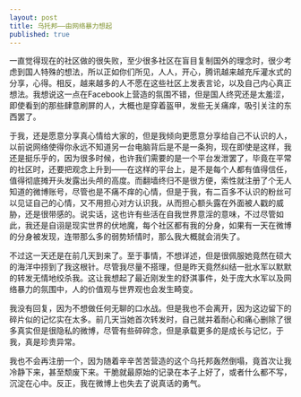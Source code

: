 ```yaml
---
layout: post
title: 乌托邦——由网络暴力想起
published: true
---
```


一直觉得现在的社区做的很失败，至少很多社区在盲目复制国外的理念时，很少考虑到国人特殊的想法，所以正如你们所见，人人，开心，腾讯越来越充斥灌水式的分享，心得。相反，越来越多的人不愿在这些社区上发表言论，以及自己内心真正想法。我想说这一点在Facebook上营造的氛围不错，但是国人终究还是太羞涩，即使看到的那些肆意刷屏的人，大概也是穿着盔甲，发些无关痛痒，吸引关注的东西罢了。

于我，还是愿意分享真心情给大家的，但是我倾向更愿意分享给自己不认识的人，以前说网络使得你永远不知道另一台电脑背后是不是一条狗，现在即使是这样，我还是挺乐乎的，因为很多时候，也许我们需要的是一个平台发泄罢了，毕竟在平常的社区时，还要把观念上升到——在这样的平台上，是不是每个人都有值得信任，值得彻底摊开头发露出头颅的高度。而翻墙终归不是很方便，索性就注册了个无人知道的微博账号，尽管也是不痛不痒的心情，但是于我，有二百多不认识的粉丝可以见证自己的心情，又不用担心对方认识我，从而担心额头露在外面被人戳的威胁，还是很带感的。说实话，这也许有些活在自我世界意淫的意味，不过尽管如此，我还是自诩是现实世界的伏地魔，每个社区都有我的分身，如果有一天在微博的分身被发现，连带那么多的弱势矫情时，那么我大概就会消失了。

不过这一天还是在前几天到来了。至于事情，不想详述，但是很佩服她竟然在硕大的海洋中捞到了我这根针。尽管我尽量不搭理，但是昨天竟然纠结一批水军以默默的转发无情地绞杀我。这让我想起了最近刚发生的舒淇事件，处于庞大水军以及网络暴力的氛围中，人的价值观与世界观也会发生畸变。

我没有回复，因为不想做任何无聊的口水战。但是我也不会离开，因为这边留下的碎片似的记忆实在太多。前几天当她首次转发时，自己就并着耐心和痛心删除了很多真实但是很隐私的微博，尽管有些碎碎念，但是承载更多的是成长与记忆，于我，真是珍贵异常。

我也不会再注册一个，因为随着辛辛苦苦营造的这个乌托邦轰然倒塌，竟首次让我冷静下来，甚至颓废下来。干脆就最原始的记录在本子上好了，或者什么都不写，沉淀在心中。反正，我在微博上也失去了说真话的勇气。
